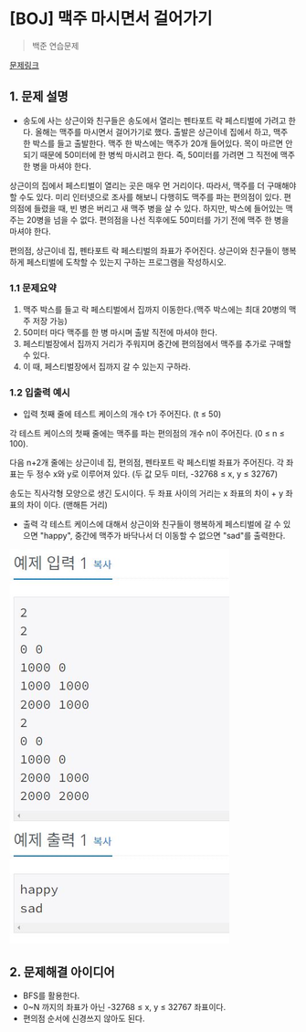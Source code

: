 # [BOJ] 맥주 마시면서 걸어가기

> 백준 연습문제

[문제링크](https://www.acmicpc.net/problem/9205)

## 1. 문제 설명
- 송도에 사는 상근이와 친구들은 송도에서 열리는 펜타포트 락 페스티벌에 가려고 한다. 올해는 맥주를 마시면서 걸어가기로 했다. 출발은 상근이네 집에서 하고, 맥주 한 박스를 들고 출발한다. 맥주 한 박스에는 맥주가 20개 들어있다. 목이 마르면 안되기 때문에 50미터에 한 병씩 마시려고 한다. 즉, 50미터를 가려면 그 직전에 맥주 한 병을 마셔야 한다.

상근이의 집에서 페스티벌이 열리는 곳은 매우 먼 거리이다. 따라서, 맥주를 더 구매해야 할 수도 있다. 미리 인터넷으로 조사를 해보니 다행히도 맥주를 파는 편의점이 있다. 편의점에 들렸을 때, 빈 병은 버리고 새 맥주 병을 살 수 있다. 하지만, 박스에 들어있는 맥주는 20병을 넘을 수 없다. 편의점을 나선 직후에도 50미터를 가기 전에 맥주 한 병을 마셔야 한다.

편의점, 상근이네 집, 펜타포트 락 페스티벌의 좌표가 주어진다. 상근이와 친구들이 행복하게 페스티벌에 도착할 수 있는지 구하는 프로그램을 작성하시오.


### 1.1 문제요약

1. 맥주 박스를 들고 락 페스티벌에서 집까지 이동한다.(맥주 박스에는 최대 20병의 맥주 저장 가능)
2. 50미터 마다 맥주를 한 병 마시며 출발 직전에 마셔야 한다.
3. 페스티벌장에서 집까지 거리가 주워지며 중간에 편의점에서 맥주를 추가로 구매할 수 있다.
4. 이 때, 페스티벌장에서 집까지 갈 수 있는지 구하라.



### 1.2 입출력 예시

- 입력
  첫째 줄에 테스트 케이스의 개수 t가 주어진다. (t ≤ 50)

각 테스트 케이스의 첫째 줄에는 맥주를 파는 편의점의 개수 n이 주어진다. (0 ≤ n ≤ 100).

다음 n+2개 줄에는 상근이네 집, 편의점, 펜타포트 락 페스티벌 좌표가 주어진다. 각 좌표는 두 정수 x와 y로 이루어져 있다. (두 값 모두 미터, -32768 ≤ x, y ≤ 32767)

송도는 직사각형 모양으로 생긴 도시이다. 두 좌표 사이의 거리는 x 좌표의 차이 + y 좌표의 차이 이다. (맨해튼 거리)


  
- 출력
  각 테스트 케이스에 대해서 상근이와 친구들이 행복하게 페스티벌에 갈 수 있으면 "happy", 중간에 맥주가 바닥나서 더 이동할 수 없으면 "sad"를 출력한다. 
  
<img src='입출력 예시.jpg'>

## 2. 문제해결 아이디어
- BFS를 활용한다.
- 0~N 까지의 좌표가 아닌 -32768 ≤ x, y ≤ 32767 좌표이다.
- 편의점 순서에 신경쓰지 않아도 된다.


